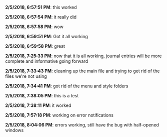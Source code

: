 
**2/5/2018, 6:57:51 PM**: this worked

**2/5/2018, 6:57:54 PM**: it really did

**2/5/2018, 6:57:58 PM**: wow

**2/5/2018, 6:59:51 PM**: Got it all working

**2/5/2018, 6:59:58 PM**: great

**2/5/2018, 7:25:33 PM**: now that it is all working, journal entries will be more complete and informative going forward

**2/5/2018, 7:33:43 PM**: cleaning up the main file and trying to get rid of the files we're not using

**2/5/2018, 7:34:41 PM**: got rid of the menu and style folders

**2/5/2018, 7:38:05 PM**: this is a test

**2/5/2018, 7:38:11 PM**: it worked

**2/5/2018, 7:57:18 PM**: working on error notifications

**2/5/2018, 8:04:06 PM**: errors working, still have the bug with half-opened windows
